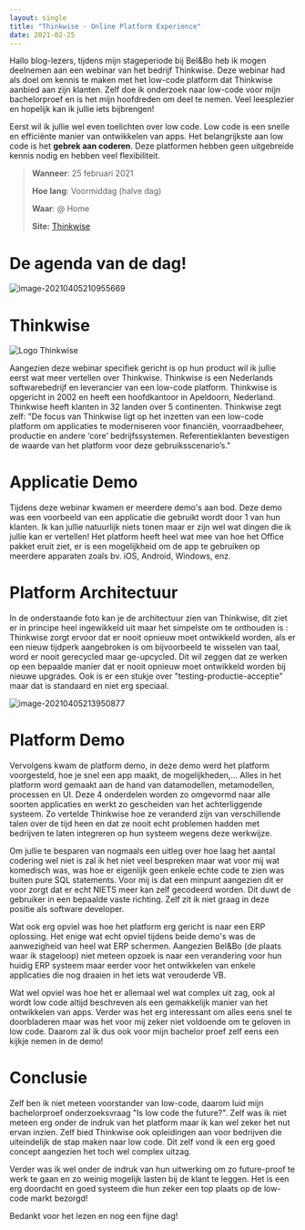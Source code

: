 ```yaml
---
layout: single
title: "Thinkwise - Online Platform Experience"
date: 2021-02-25
---
```


Hallo blog-lezers, tijdens mijn stageperiode bij Bel&Bo heb ik mogen deelnemen aan een webinar van het bedrijf Thinkwise. Deze webinar had als doel om kennis te maken met het low-code platform dat Thinkwise aanbied aan zijn klanten. Zelf doe ik onderzoek naar low-code voor mijn bachelorproef en is het mijn hoofdreden om deel te nemen. Veel leesplezier en hopelijk kan ik jullie iets bijbrengen! 

Eerst wil ik jullie wel even toelichten over low code. Low code is een snelle en efficiënte manier van ontwikkelen van apps. Het belangrijkste aan low code is het **gebrek aan coderen**. Deze platformen hebben geen uitgebreide kennis nodig en hebben veel flexibiliteit. 

> **Wanneer**: 25 februari 2021
>
> **Hoe lang**: Voormiddag (halve dag)
>
> **Waar**: @ Home
>
> **Site:** [Thinkwise](https://www.thinkwisesoftware.com/)

# De agenda van de dag!

![image-20210405210955669](C:\Users\Flori\AppData\Roaming\Typora\typora-user-images\image-20210405210955669.png)

# Thinkwise

![Logo Thinkwise](https://www.thinkwisesoftware.com/wp-content/themes/thinkwise/build/images/TWlogofittedwit.png)

Aangezien deze webinar specifiek gericht is op hun product wil ik jullie eerst wat meer vertellen over Thinkwise. Thinkwise is een Nederlands softwarebedrijf en leverancier van een low-code platform. Thinkwise is opgericht in 2002 en heeft een hoofdkantoor in Apeldoorn, Nederland. Thinkwise heeft klanten in 32 landen over 5 continenten. Thinkwise zegt zelf: "De focus van Thinkwise ligt op het inzetten van een low-code platform om applicaties te moderniseren voor financiën, voorraadbeheer, productie en andere ‘core’ bedrijfssystemen. Referentieklanten bevestigen de waarde van het platform voor deze gebruiksscenario’s."

# Applicatie Demo

Tijdens deze webinar kwamen er meerdere demo's aan bod. Deze demo was een voorbeeld van een applicatie die gebruikt wordt door 1 van hun klanten. Ik kan jullie natuurlijk niets tonen maar er zijn wel wat dingen die ik jullie kan er vertellen! Het platform heeft heel wat mee van hoe het Office pakket eruit ziet, er is een mogelijkheid om de app te gebruiken op meerdere apparaten zoals bv. iOS, Android, Windows, enz. 

# Platform Architectuur

In de onderstaande foto kan je de architectuur zien van Thinkwise, dit ziet er in principe heel ingewikkeld uit maar het simpelste om te onthouden is : Thinkwise zorgt ervoor dat er nooit opnieuw moet ontwikkeld worden, als er een nieuw tijdperk aangebroken is om bijvoorbeeld te wisselen van taal, word er nooit gerecycled maar ge-upcycled. Dit wil zeggen dat ze werken op een bepaalde manier dat er nooit opnieuw moet ontwikkeld worden bij nieuwe upgrades. Ook is er een stukje over "testing-productie-acceptie" maar dat is standaard en niet erg speciaal. 

![image-20210405213950877](C:\Users\Flori\AppData\Roaming\Typora\typora-user-images\image-20210405213950877.png)

# Platform Demo

Vervolgens kwam de platform demo, in deze demo werd het platform voorgesteld, hoe je snel een app maakt, de mogelijkheden,... Alles in het platform word gemaakt aan de hand van datamodellen, metamodellen, processen en UI.  Deze 4 onderdelen worden zo omgevormd naar alle soorten applicaties en werkt zo gescheiden van het achterliggende systeem. Zo vertelde Thinkwise hoe ze veranderd zijn van verschillende talen over de tijd heen en dat ze nooit echt problemen hadden met bedrijven te laten integreren op hun systeem wegens deze werkwijze. 

Om jullie te besparen van nogmaals een uitleg over hoe laag het aantal codering wel niet is zal ik het niet veel bespreken maar wat voor mij wat komedisch was, was hoe er eigenlijk geen enkele echte code te zien was buiten pure SQL statements. Voor mij is dat een minpunt aangezien dit er voor zorgt dat er echt NIETS meer kan zelf gecodeerd worden. Dit duwt de gebruiker in een bepaalde vaste richting. Zelf zit ik niet graag in deze positie als software developer.

Wat ook erg opviel was hoe het platform erg gericht is naar een ERP oplossing. Het enige wat echt opviel tijdens beide demo's was de aanwezigheid van heel wat ERP schermen. Aangezien Bel&Bo (de plaats waar ik stageloop) niet meteen opzoek is naar een verandering voor hun huidig ERP systeem maar eerder voor het ontwikkelen van enkele applicaties die nog draaien in het iets wat verouderde VB. 

Wat wel opviel was hoe het er allemaal wel wat complex uit zag, ook al wordt low code altijd beschreven als een gemakkelijk manier van het ontwikkelen van apps. Verder was het erg interessant om alles eens snel te doorbladeren maar was het voor mij zeker niet voldoende om te geloven in low code. Daarom zal ik dus ook voor mijn bachelor proef zelf eens een kijkje nemen in de demo!

# Conclusie

Zelf ben ik niet meteen voorstander van low-code, daarom luid mijn bachelorproef onderzoeksvraag "Is low code the future?". Zelf was ik niet meteen erg onder de indruk van het platform maar ik kan wel zeker het nut ervan inzien. Zelf bied Thinkwise ook opleidingen aan voor bedrijven die uiteindelijk de stap maken naar low code. Dit zelf vond ik een erg goed concept aangezien het toch wel complex uitzag. 

Verder was ik wel onder de indruk van hun uitwerking om zo future-proof te werk te gaan en zo weinig mogelijk lasten bij de klant te leggen. Het is een erg doordacht en goed systeem die hun zeker een top plaats op de low-code markt bezorgd! 

Bedankt voor het lezen en nog een fijne dag! 